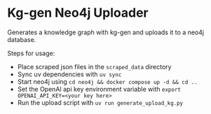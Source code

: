 # Kg-gen Neo4j Uploader 
Generates a knowledge graph with kg-gen and uploads it to a neo4j database. 

Steps for usage:
- Place scraped json files in the `scraped_data` directory
- Sync uv dependencies with `uv sync`
- Start neo4j using `cd neo4j && docker compose up -d && cd ..`
- Set the OpenAI api key environment variable with `export OPENAI_API_KEY=<your key here>`
- Run the upload script with `uv run generate_upload_kg.py`
